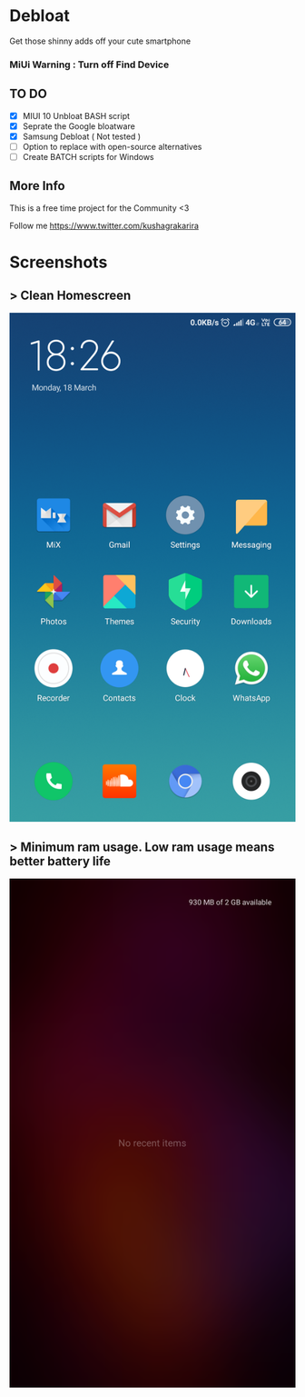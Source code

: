 # Debloat
Get those shinny adds off your cute smartphone

### MiUi Warning : Turn off Find Device

## TO DO
- [x] MIUI 10 Unbloat BASH script
- [x] Seprate the Google bloatware
- [x] Samsung Debloat ( Not tested )
- [ ] Option to replace with open-source alternatives
- [ ] Create BATCH scripts for Windows

## More Info
This is a free time project for the Community <3

Follow me https://www.twitter.com/kushagrakarira

# Screenshots
## > Clean Homescreen
![Screenshot](/HomeScreen.png)

## > Minimum ram usage. Low ram usage means better battery life
![Screenshot](/RecentScreen.png)

